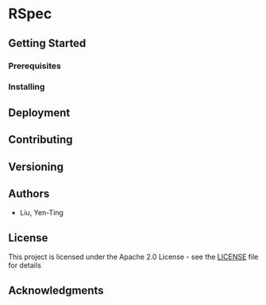 # RSpec

## Getting Started

### Prerequisites

### Installing

## Deployment

## Contributing

## Versioning

## Authors
- Liu, Yen-Ting

## License
This project is licensed under the Apache 2.0 License - see the [LICENSE](LICENSE) file for details

## Acknowledgments
